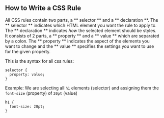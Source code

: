 ## How to Write a CSS Rule

All CSS rules contain two parts, a ** selector ** and a ** declaration **. The ** selector ** indicates which HTML element you want the rule to apply to. The ** declaration ** indicates _how_ the selected element should be styles. It consists of 2 parts, a ** property ** and a ** value ** which are separated by a colon. The ** property ** indicates the aspect of the elements you want to change and the ** value ** specifies the settings you want to use for the given property.

This is the syntax for all css rules:

```
selector {
  property: value;
}
```

Example: We are selecting all `h1` elements (selector) and assigning them the `font-size` (property) of `20pt` (value)
```
h1 {
  font-size: 20pt;
}
```
